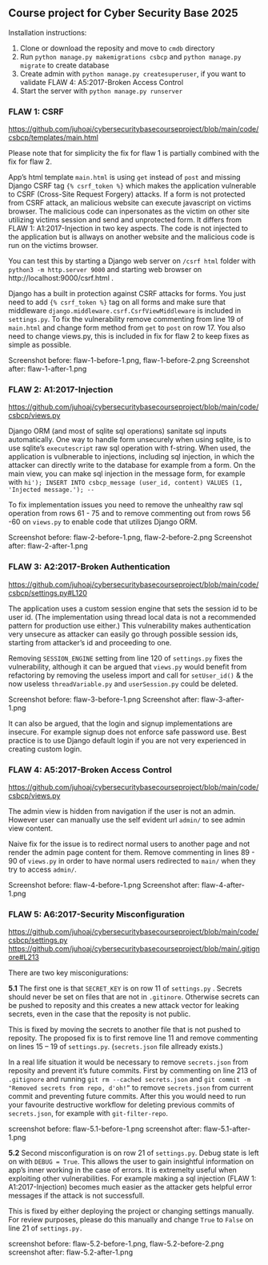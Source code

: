 ## Course project for Cyber Security Base 2025

Installation instructions:
1) Clone or download the reposity and move to `cmdb` directory 
2) Run `python manage.py makemigrations csbcp` and  `python manage.py migrate` to create database
3) Create admin with `python manage.py createsuperuser`, if you want to validate FLAW 4: A5:2017-Broken Access Control 
4) Start the server with `python manage.py runserver`


### FLAW 1: CSRF
https://github.com/juhoaj/cybersecuritybasecourseproject/blob/main/code/csbcp/templates/main.html

Please note that for simplicity the fix for flaw 1 is partially combined with the fix for flaw 2. 

App’s html template `main.html` is using `get` instead of `post` and missing Django CSRF tag `{% csrf_token %}` which makes the application vulnerable to CSRF (Cross-Site Request Forgery) attacks. If a form is not protected from CSRF attack, an malicious website can execute javascript on victims browser. The malicious code can inpersonates as the victim on other site utilizing victims session and send and unprotected form. It differs from FLAW 1: A1:2017-Injection in two key aspects. The code is not injected to the application but is allways on another website and the malicious code is run on the victims browser.
 
You can test this by starting a Django web server on `/csrf html` folder with `python3 -m http.server 9000` and starting web browser on http://localhost:9000/csrf.html . 

Django has a built in protection against CSRF attacks for forms. You just need to add   `{% csrf_token %}` tag on all forms and make sure that middleware `django.middleware.csrf.CsrfViewMiddleware`
 is included in `settings.py`. To fix the vulnerability remove commenting from line 19 of `main.html` and change form method from `get` to `post`  on row 17. You also need to change views.py, this is included in fix for flaw 2 to keep fixes as simple as possible. 

Screenshot before: flaw-1-before-1.png, flaw-1-before-2.png
Screenshot after: flaw-1-after-1.png


### FLAW 2: A1:2017-Injection
https://github.com/juhoaj/cybersecuritybasecourseproject/blob/main/code/csbcp/views.py

Django ORM (and most of sqlite sql operations) sanitate sql inputs automatically. One way to handle form unsecurely when using sqlite, is to use sqlite’s `executescript`
raw sql operation with f-string. When used, the application is vulbnerable to injections, including sql injection, in which the attacker can directly write to the database for example from a form. On the main view, you can make sql injection in the message form, for example with `hi'); INSERT INTO csbcp_message (user_id, content) VALUES (1, 'Injected message.'); --`

To fix implementation issues you need to remove the unhealthy raw sql operation from rows 61 - 75 and to remove commenting out from rows 56 -60 on `views.py`  to enable code that utilizes Django ORM.

Screenshot before: flaw-2-before-1.png, flaw-2-before-2.png
Screenshot after: flaw-2-after-1.png


### FLAW 3: A2:2017-Broken Authentication
https://github.com/juhoaj/cybersecuritybasecourseproject/blob/main/code/csbcp/settings.py#L120

The application uses a custom session engine that sets the session id to be user id. (The implementation using thread local data is not a recommended pattern for production use either.) This vulnerability makes authentication very unsecure as attacker can easily go through possible session ids, starting from attacker’s id and proceeding to one.

Removing `SESSION_ENGINE` setting from line 120 of `settings.py` fixes the vulnerability, although it can be argued that `views.py` would benefit from refactoring by removing the useless import and call for `setUser_id()`  & the now useless `threadVariable.py` and `userSession.py` could be deleted. 

Screenshot before: flaw-3-before-1.png
Screenshot after: flaw-3-after-1.png

It can also be argued, that the login and signup implementations are insecure. For example signup does not enforce safe password use. Best practice is to use Django default login if you are not very experienced in creating custom login.

### FLAW 4: A5:2017-Broken Access Control
https://github.com/juhoaj/cybersecuritybasecourseproject/blob/main/code/csbcp/views.py

The admin view is hidden from navigation if the user is not an admin. However user can manually use the self evident url `admin/` to see admin view content.

Naive fix for the issue is to redirect normal users to another page and not render the admin page content for them. Remove commenting in lines 89 - 90 of `views.py` in order to have normal users redirected to `main/` when they try to access `admin/`.

Screenshot before: flaw-4-before-1.png
Screenshot after: flaw-4-after-1.png


### FLAW 5: A6:2017-Security Misconfiguration
https://github.com/juhoaj/cybersecuritybasecourseproject/blob/main/code/csbcp/settings.py
https://github.com/juhoaj/cybersecuritybasecourseproject/blob/main/.gitignore#L213

There are two key misconigurations:

**5.1** The first one is that `SECRET_KEY`  is on row 11 of `settings.py` . Secrets should never be set on files that are not in `.gitinore`. Otherwise secrets can be pushed to reposity and this creates a new attack vector for leaking secrets, even in the case that the reposity is not public.  

This is fixed by moving the secrets to another file that is not pushed to reposity. The proposed fix is to first remove line 11 and remove commenting on lines 15 – 19 of `settings.py`. (`secrets.json` file allready exists.) 

In a real life situation it would be necessary to remove `secrets.json` from reposity and prevent it’s future commits. First by commenting on line 213 of `.gitignore` and running `git rm --cached secrets.json` and `git commit -m "Removed secrets from repo, d'oh!”` to remove `secrets.json` from current commit and preventing future commits. After this you would need to run your favourite destructive workflow for deleting previous commits of `secrets.json`, for example with `git-filter-repo`.

screenshot before: flaw-5.1-before-1.png
screenshot after: flaw-5.1-after-1.png

**5.2** Second misconfiguration is on row 21 of `settings.py`. Debug state is left on with `DEBUG = True`. This allows the user to gain insightful information on app’s inner working in the case of errors. It is extremelty useful when exploiting other vulnerabilities. For example making a sql injection (FLAW 1: A1:2017-Injection) becomes much easier as the attacker gets helpful error messages if the attack is not successfull.

This is fixed by either deploying the project or changing settings manually. For review purposes, please do this manually and change `True` to `False` on line 21 of `settings.py.`

screenshot before: flaw-5.2-before-1.png, flaw-5.2-before-2.png
screenshot after: flaw-5.2-after-1.png

### 